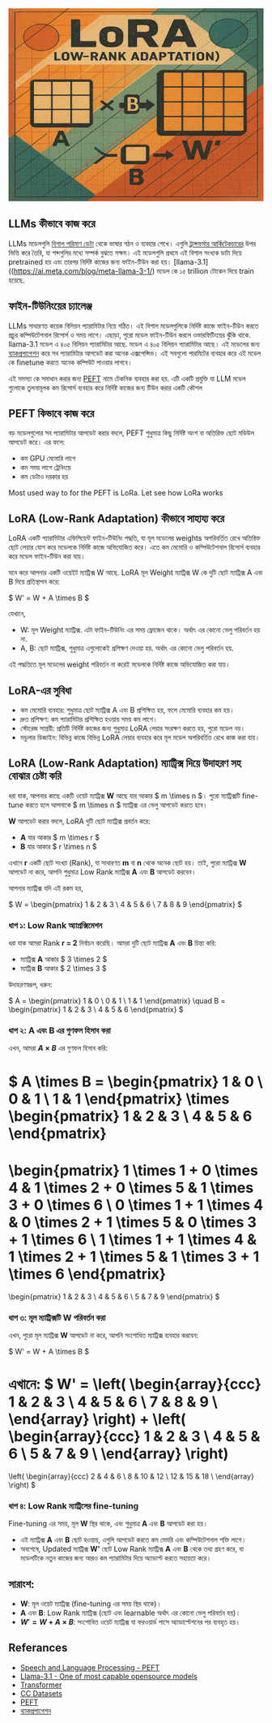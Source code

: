 <img src="./img/lora-1.png" alt="LoRA Diagram" width="620" height="380">

## LLMs কীভাবে কাজ করে

LLMs মডেলগুলি [বিশাল পরিমাণ ডেটা](https://commoncrawl.org/) থেকে ভাষার গঠন ও ব্যবহার শেখে। এগুলি [ট্রান্সফর্মার আর্কিটেকচারের](https://en.wikipedia.org/wiki/Transformer_(deep_learning_architecture)) উপর ভিত্তি করে তৈরি, যা শব্দগুলির মধ্যে সম্পর্ক বুঝতে সক্ষম। এই মডেলগুলি প্রথমে এই বিশাল সংখ্যক ডাটা দিয়ে pretrained হয় এবং তারপর নির্দিষ্ট কাজের জন্য ফাইন-টিউন করা হয়।​ [llama-3.1]((https://ai.meta.com/blog/meta-llama-3-1/) মডেল কে ১৫ trillion টোকেন দিয়ে train হয়েছে.

## ফাইন-টিউনিংয়ের চ্যালেঞ্জ

LLMs সাধারণত কয়েক বিলিয়ন প্যারামিটার নিয়ে গঠিত। এই বিশাল মডেলগুলিকে নির্দিষ্ট কাজে ফাইন-টিউন করতে প্রচুর কম্পিউটেশনাল রিসোর্স ও সময় লাগে। এছাড়া, পুরো মডেল ফাইন-টিউন করলে ওভারফিটিংয়ের ঝুঁকি থাকে. llama-3.1 মডেল এ ৪০৫ বিলিয়ন প্যারামিটার আছে. মডেল এ ৪০৫ বিলিয়ন প্যারামিটার আছে। এই মডেলের জন্য [ব্যাকপ্রপাগেশন](https://en.wikipedia.org/wiki/Backpropagation) করে সব প্যারামিটার আপডেট করা অনেক এক্সপেন্সিভ। এই সবগুলো পারমিটের ব্যবহার করে এই মডেল কে finetune করতে অনেক কম্পিউট পাওয়ার লাগবে।

এই সমস্যা কে সমাধান করার জন্য [PEFT](https://huggingface.co/docs/peft/en/index) নামে টেকনিক ব্যবহার করা হয়. এটি একটি প্রযুক্তি যা LLM মডেল গুলোকে তুলনামূলক কম রিসোর্স ব্যবহার করে নির্দিষ্ট কাজের জন্য টিউন করার একটি কৌশল

## PEFT কিভাবে কাজ করে

বড় মডেলগুলোর সব প্যারামিটার আপডেট করার বদলে, PEFT শুধুমাত্র কিছু নির্দিষ্ট অংশ বা অতিরিক্ত ছোট মডিউল আপডেট করে। এর ফলে:

- কম GPU মেমোরি লাগে
- কম সময় লাগে ট্রেনিংয়ে
- কম ডেটাও দরকার হয়

Most used way to for the PEFT is LoRa. Let see how LoRa works

## LoRA (Low-Rank Adaptation) কীভাবে সাহায্য করে

LoRA একটি প্যারামিটার এফিসিয়েন্ট ফাইন-টিউনিং পদ্ধতি, যা মূল মডেলের weights অপরিবর্তিত রেখে অতিরিক্ত ছোট লেয়ার যোগ করে মডেলকে নির্দিষ্ট কাজে অভিযোজিত করে। এতে কম মেমোরি ও কম্পিউটেশনাল রিসোর্স ব্যবহার করে মডেল ফাইন-টিউন করা যায়।​

মনে করে আপনার একটি ওয়েইট ম্যাট্রিক্স W আছে. LoRA মূল Weight ম্যাট্রিক্স W কে দুটি ছোট ম্যাট্রিক্স A এবং B দিয়ে প্রতিস্থাপন করে:​

$ W' = W + A \times B $

যেখানে,
- W: মূল Weight ম্যাট্রিক্স. এটা ফাইন-টিউনিং এর সময় ফ্রোজেন থাকে। অর্থাৎ এর কোনো ভেলু পরিবর্তন হয় না.
- A, B: ছোট ম্যাট্রিক্স, শুধুমাত্র এগুলোকেই প্রশিক্ষণ দেওয়া হয়. অর্থাৎ এর কোনো ভেলু পরিবর্তন হয়.

এই পদ্ধতিতে মূল মডেলের weight পরিবর্তন না করেই মডেলকে নির্দিষ্ট কাজে অভিযোজিত করা যায়।​

## LoRA-এর সুবিধা

- কম মেমোরি ব্যবহার: শুধুমাত্র ছোট ম্যাট্রিক্স A এবং B প্রশিক্ষিত হয়, ফলে মেমোরি ব্যবহার কম হয়।​
- দ্রুত প্রশিক্ষণ: কম প্যারামিটার প্রশিক্ষিত হওয়ায় সময় কম লাগে।​
- স্টোরেজ সাশ্রয়ী: প্রতিটি নির্দিষ্ট কাজের জন্য শুধুমাত্র LoRA লেয়ার সংরক্ষণ করতে হয়, পুরো মডেল নয়।​
- মডুলার ডিজাইন: বিভিন্ন কাজে বিভিন্ন LoRA লেয়ার ব্যবহার করে মূল মডেল অপরিবর্তিত রেখে কাজ করা যায়।

## LoRA (Low-Rank Adaptation) ম্যাট্রিক্স দিয়ে উদাহরণ সহ বোঝার চেষ্টা করি

ধরা যাক, আপনার কাছে একটি ওয়েট ম্যাট্রিক্স **W** আছে যার আকার $ m \times n $। পুরো ম্যাট্রিক্সটি fine-tune করতে হলে আপনাকে $ m \times n $ ম্যাট্রিক্স এর ভেলু আপডেট করতে হবে।

**W** আপডেট করার বদলে, LoRA দুটি ছোট ম্যাট্রিক্স প্রবর্তন করে:

- **A** যার আকার $ m \times r $
- **B** যার আকার $ r \times n $

এখানে **r** একটি ছোট সংখ্যা (Rank), যা সাধারণত **m** বা **n** থেকে অনেক ছোট হয়। তাই, পুরো ম্যাট্রিক্স **W** আপডেট না করে, আপনি শুধুমাত্র Low Rank ম্যাট্রিক্স **A** এবং **B** আপডেট করবেন।

আপনার ম্যাট্রিক্স যদি এই রকম হয়,

$
W = \begin{pmatrix}
1 & 2 & 3 \\
4 & 5 & 6 \\
7 & 8 & 9
\end{pmatrix}
$

### ধাপ ১: Low Rank অ্যাপ্রক্সিমেশন

ধরা যাক আমরা Rank **r = 2** নির্বাচন করেছি। আমরা দুটি ছোট ম্যাট্রিক্স **A** এবং **B** চিন্তা করি:

- ম্যাট্রিক্স **A** আকার $ 3 \times 2 $
- ম্যাট্রিক্স **B** আকার $ 2 \times 3 $

উদাহরণস্বরূপ, ধরুন:

$
A = \begin{pmatrix}
1 & 0 \\
0 & 1 \\
1 & 1
\end{pmatrix}
\quad
B = \begin{pmatrix}
1 & 2 & 3 \\
4 & 5 & 6
\end{pmatrix}
$

### ধাপ ২: **A** এবং **B** এর গুণফল হিসাব করা
এখন, আমরা **$A \times B$** এর গুণফল হিসাব করি:

$
A \times B = \begin{pmatrix}
1 & 0 \\
0 & 1 \\
1 & 1
\end{pmatrix}
\times
\begin{pmatrix}
1 & 2 & 3 \\
4 & 5 & 6
\end{pmatrix}
=
\begin{pmatrix}
1 \times 1 + 0 \times 4 & 1 \times 2 + 0 \times 5 & 1 \times 3 + 0 \times 6 \\
0 \times 1 + 1 \times 4 & 0 \times 2 + 1 \times 5 & 0 \times 3 + 1 \times 6 \\
1 \times 1 + 1 \times 4 & 1 \times 2 + 1 \times 5 & 1 \times 3 + 1 \times 6
\end{pmatrix}
=
\begin{pmatrix}
1 & 2 & 3 \\
4 & 5 & 6 \\
5 & 7 & 9
\end{pmatrix}
$

### ধাপ ৩: মূল ম্যাট্রিক্সটি W পরিবর্তন করা
এখন, পুরো মূল ম্যাট্রিক্স **W** আপডেট না করে, আপনি সংশোধিত ম্যাট্রিক্স ব্যবহার করবেন:

$
W' = W + A \times B
$

এখানে:
$
W' = \left( \begin{array}{ccc}
1 & 2 & 3 \\
4 & 5 & 6 \\
7 & 8 & 9 \\
\end{array} \right)
+
\left( \begin{array}{ccc}
1 & 2 & 3 \\
4 & 5 & 6 \\
5 & 7 & 9 \\
\end{array} \right)
=
\left( \begin{array}{ccc}
2 & 4 & 6 \\
8 & 10 & 12 \\
12 & 15 & 18 \\
\end{array} \right)
$

### ধাপ ৪: Low Rank ম্যাট্রিসের fine-tuning
Fine-tuning এর সময়, মূল **W** স্থির থাকে, এবং শুধুমাত্র **A** এবং **B** আপডেট করা হয়।

- এই ম্যাট্রিক্স **A** এবং **B** ছোট হওয়ায়, এগুলি আপডেট করতে কম মেমরি এবং কম্পিউটেশনাল শক্তি লাগে।
- অবশেষে, Updated ম্যাট্রিক্স **W'** ছোট Low Rank ম্যাট্রিক্স **A** এবং **B** থেকে তথ্য গ্রহণ করে, যা মডেলটিকে নতুন কাজের জন্য আরও কম প্যারামিটার দিয়ে অ্যাডাপ্ট করতে সহায়তা করে।

## সারাংশ:
- **W**: মূল ওয়েট ম্যাট্রিক্স (fine-tuning এর সময় স্থির থাকে)।
- **A** এবং **B**: Low Rank ম্যাট্রিক্স (ছোট এবং learnable অর্থাৎ এর কোনো ভেলু পরিবর্তন হয়)।
- **$W' = W + A \times B$**: সংশোধিত ওয়েট ম্যাট্রিক্স যা ফরওয়ার্ড পাসে অ্যাডাপ্টেশনের পর ব্যবহৃত হয়।


## Referances
- [Speech and Language Processing - PEFT](https://web.stanford.edu/~jurafsky/slp3/10.pdf)
- [Llama-3.1 - One of most capable opensource models](https://ai.meta.com/blog/meta-llama-3-1/)
- [Transformer](https://en.wikipedia.org/wiki/Transformer_(deep_learning_architecture))
- [CC Datasets](https://commoncrawl.org/)
- [PEFT](https://huggingface.co/docs/peft/en/index)
- [ব্যাকপ্রপাগেশন](https://en.wikipedia.org/wiki/Backpropagation)